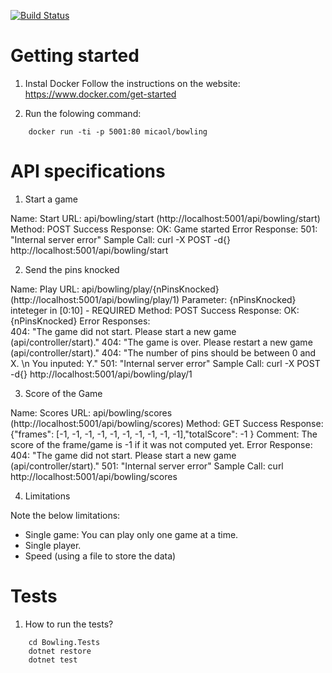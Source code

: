 [![Build Status](https://travis-ci.org/micaol/bowling.svg?branch=master)](https://travis-ci.org/micaol/bowling)

# Getting started
1. Instal Docker
Follow the instructions on the website: https://www.docker.com/get-started

2. Run the folowing command:
```
    docker run -ti -p 5001:80 micaol/bowling
```

# API specifications
1. Start a game

Name:               Start
URL:                api/bowling/start 
                    (http://localhost:5001/api/bowling/start)
Method:             POST
Success Response:   OK: Game started
Error Response:     501: "Internal server error"
Sample Call:        curl -X POST -d{} http://localhost:5001/api/bowling/start 

2. Send the pins knocked

Name:               Play
URL:                api/bowling/play/{nPinsKnocked} 
                    (http://localhost:5001/api/bowling/play/1)
Parameter:          {nPinsKnocked} inteteger in [0:10] - REQUIRED
Method:             POST
Success Response:   OK: {nPinsKnocked}
Error Responses:     
404: "The game did not start. Please start a new game (api/controller/start)."
404: "The game is over. Please restart a new game (api/controller/start)."
404: "The number of pins should be between 0 and X. \n You inputed: Y."
501: "Internal server error"
Sample Call:        curl -X POST -d{} http://localhost:5001/api/bowling/play/1

3. Score of the Game

Name:               Scores
URL:                api/bowling/scores 
                    (http://localhost:5001/api/bowling/scores)
Method:             GET
Success Response:   {"frames": [-1,  -1,  -1,  -1,  -1, -1,  -1,  -1,  -1,  -1],"totalScore": -1 }
Comment:            The score of the frame/game is -1 if it was not computed yet. 
Error Response:     
404: "The game did not start. Please start a new game (api/controller/start)."
501: "Internal server error"
Sample Call:        curl http://localhost:5001/api/bowling/scores

4. Limitations

Note the below limitations: 
- Single game: You can play only one game at a time.   
- Single player.
- Speed (using a file to store the data)


# Tests
1. How to run the tests?
```
    cd Bowling.Tests
    dotnet restore
    dotnet test
```